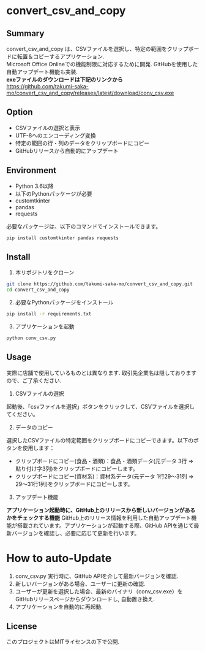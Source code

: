 # convert_csv_and_copy

## Summary

convert_csv_and_copy は、CSVファイルを選択し、特定の範囲をクリップボードに転置＆コピーするアプリケーション.<br>
Microsoft Office Onlineでの機能制限に対応するために開発. GitHubを使用した自動アップデート機能も実装.<br>
**exeファイルのダウンロードは下記のリンクから**
<br>
https://github.com/takumi-saka-mo/convert_csv_and_copy/releases/latest/download/conv_csv.exe


## Option

- CSVファイルの選択と表示
- UTF-8へのエンコーディング変換
- 特定の範囲の行・列のデータをクリップボードにコピー
- GitHubリリースから自動的にアップデート

## Environment

- Python 3.6以降
- 以下のPythonパッケージが必要
- customtkinter
- pandas
- requests

必要なパッケージは、以下のコマンドでインストールできます。
```bash
pip install customtkinter pandas requests
```

## Install
1. 本リポジトリをクローン
```bash
git clone https://github.com/takumi-saka-mo/convert_csv_and_copy.git
cd convert_csv_and_copy
```

2. 必要なPythonパッケージをインストール
```bash
pip install -r requirements.txt
```
3. アプリケーションを起動
```bash
python conv_csv.py
```




## Usage
実際に店舗で使用しているものとは異なります. 取引先企業名は隠しておりますので、ご了承ください.


1. CSVファイルの選択

起動後、「csvファイルを選択」ボタンをクリックして、CSVファイルを選択してください。

2. データのコピー

選択したCSVファイルの特定範囲をクリップボードにコピーできます。以下のボタンを使用します：
- クリップボードにコピー(食品・酒類)：食品・酒類データ(元データ 3行 ⇒ 貼り付け字3列)をクリップボードにコピーします。
- クリップボードにコピー(資材系)：資材系データ(元データ 1行29〜31列 ⇒ 29〜31行1列)をクリップボードにコピーします。

3. アップデート機能

**アプリケーション起動時に、GitHub上のリリースから新しいバージョンがあるかをチェックする機能**
GitHub上のリリース情報を利用した自動アップデート機能が搭載されています。アプリケーションが起動する際、GitHub APIを通じて最新バージョンを確認し、必要に応じて更新を行います。

# How to auto-Update

1.	conv_csv.py 実行時に、GitHub APIを介して最新バージョンを確認.
2.	新しいバージョンがある場合、ユーザーに更新の確認.
3.	ユーザーが更新を選択した場合、最新のバイナリ（conv_csv.exe）をGitHubリリースページからダウンロードし, 自動置き換え.
4.	アプリケーションを自動的に再起動.


## License

このプロジェクトはMITライセンスの下で公開.


```

